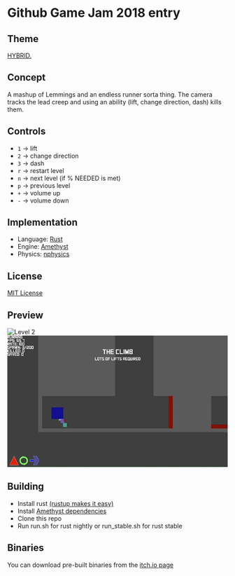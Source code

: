 # Github Game Jam 2018 entry

## Theme
[HYBRID.](https://itch.io/jam/game-off-2018)

## Concept
A mashup of Lemmings and an endless runner sorta thing. The camera tracks the lead creep and using an ability (lift, change direction, dash) kills them.

## Controls
  - ``1`` -> lift
  - ``2`` -> change direction
  - ``3`` -> dash
  - ``r`` -> restart level
  - ``n`` -> next level (if % NEEDED is met)
  - ``p`` -> previous level
  - ``+`` -> volume up
  - ``-`` -> volume down

## Implementation
  - Language: [Rust](https://www.rust-lang.org/)
  - Engine: [Amethyst](https://www.amethyst.rs/)
  - Physics: [nphysics](https://www.nphysics.org/)

## License
[MIT License](LICENSE-MIT)

## Preview
![Level 2](screenshots/level_2.gif "level 2")
![Loads of creeps](screenshots/loads_of_creeps.gif "Loads of creeps")

## Building
  - Install rust [(rustup makes it easy)](https://rustup.rs/)
  - Install [Amethyst dependencies](https://github.com/amethyst/amethyst#dependencies)
  - Clone this repo
  - Run run.sh for rust nightly or run_stable.sh for rust stable

## Binaries
You can download pre-built binaries from the [itch.io page](https://cs2dsb.itch.io/lemrunner)